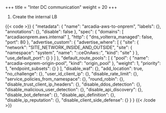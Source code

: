 +++
title = "Inter DC communication"
weight = 20
+++

1. Create the internal LB


{{< code >}}
{
  "metadata": {
    "name": "arcadia-aws-to-onprem",
    "labels": {},
    "annotations": {},
    "disable": false
  },
  "spec": {
    "domains": [
      "arcadiaonprem.aws.internal"
    ],
    "http": {
      "dns_volterra_managed": false,
      "port": 80
    },
    "advertise_custom": {
      "advertise_where": [
        {
          "site": {
            "network": "SITE_NETWORK_INSIDE_AND_OUTSIDE",
            "site": {
              "namespace": "system",
              "name": "::ceOnAws::",
              "kind": "site"
            }
          },
          "use_default_port": {}
        }
      ]
    },
    "default_route_pools": [
      {
        "pool": {
          "name": "arcadia-onprem-origin-pool",
          "kind": "origin_pool"
        },
        "weight": 1,
        "priority": 1,
        "endpoint_subsets": {}
      }
    ],
    "disable_waf": {},
    "add_location": true,
    "no_challenge": {},
    "user_id_client_ip": {},
    "disable_rate_limit": {},
    "service_policies_from_namespace": {},
    "round_robin": {},
    "disable_trust_client_ip_headers": {},
    "disable_ddos_detection": {},
    "disable_malicious_user_detection": {},
    "disable_api_discovery": {},
    "disable_bot_defense": {},
    "disable_api_definition": {},
    "disable_ip_reputation": {},
    "disable_client_side_defense": {}
  }
}
{{< /code >}}
